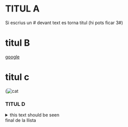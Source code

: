 
# TITUL A
Si escrius un # devant text es torna titul (hi pots ficar 3#)
# titul B
[google](https://mail.google.com/mail/u/0/#all)
# titul c
(![cat](https://github.com/user-attachments/assets/0d269821-a717-4bfd-934f-806d2bd1a540)
### TITUL D
<details>
  <summary>this text should be seen</summary>
this shoudn't be seen
  
</details>final de la llista</details>


